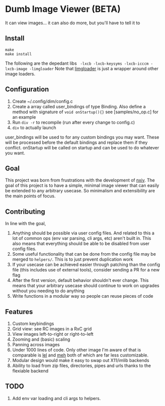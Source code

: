# Dumb Image Viewer (BETA)
It can view images... it can also do more, but you'll have to tell it to

## Install
```
make
make install
```

The following are the depedant libs
` -lxcb -lxcb-keysyms -lxcb-icccm -lxcb-image -limgloader`
Note that [limgloader](https://github.com/TAAPArthur/libimageloader) is just a wrapper around other image loaders.

## Configuration
1. Create ~/.config/dim/config.c
2. Create a array called user_bindings of type Binding. Also define a method with signature of `void onStartup(){}` see [samples/no_op.c] for an example
3. Run `div -r` to recompile (run after every change to config.c)
4. `div` to actually launch

user_bindings will be used to for any custom bindings you may want. These will be processed before the default bindings and replace them if they conflict.
onStartup will be called on startup and can be used to do whatever you want.

## Goal
This project was born from frustrations with the development of [nxiv](https://github.com/nxiv/nxiv). The goal of this project is to have a simple, minimal image viewer that can easily be extended to any arbitrary usecase. So minimalism and extensibility are the main points of focus.

## Contributing
In line with the goal,
1. Anything should be possible via user config files. And related to this a lot of common ops (env var parsing, cli args, etc) aren't built in. This also means that everything should be able to be disabled from user config files.
2. Some useful functionality that can be done from the config file may be merged to `helpers/`. This is to just prevent duplication work
3. If your usecase can be achieved easier through patching than the config file (this includes use of external tools), consider sending a PR for a new flag
4. After the first version, default behavior shouldn't ever change. This means that your arbitrary usecase should continue to work on upgrades without you needing to do anything
5. Write functions in a modular way so people can reuse pieces of code

## Features
1. Custom keybindings
2. Grid view: see RC images in a RxC grid
3. View images left-to-right or right-to-left
4. Zooming and (basic) scaling
5. Panning across images
6. Under 1000 lines of code. Only other image I'm aware of that is comparable is [lel](https://git.codemadness.org/lel/files.html) and [meh](https://github.com/jhawthorn/meh) both of which are far less customizable.
7. Modular design would make it easy to swap out X11/imlib backends
8. Ability to load from zip files, directories, pipes and urls thanks to the flexiable backend

## TODO
1. Add env var loading and cli args to helpers.
